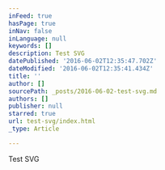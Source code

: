 ```yaml
---
inFeed: true
hasPage: true
inNav: false
inLanguage: null
keywords: []
description: Test SVG
datePublished: '2016-06-02T12:35:47.702Z'
dateModified: '2016-06-02T12:35:41.434Z'
title: ''
author: []
sourcePath: _posts/2016-06-02-test-svg.md
authors: []
publisher: null
starred: true
url: test-svg/index.html
_type: Article

---
```

Test SVG